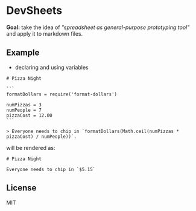 DevSheets
====

**Goal:** take the idea of _"spreadsheet as general-purpose prototyping tool"_ and apply it to markdown files.

Example
----

- declaring and using variables

~~~
# Pizza Night

```
formatDollars = require('format-dollars')

numPizzas = 3
numPeople = 7
pizzaCost = 12.00
```

> Everyone needs to chip in `formatDollars(Math.ceil(numPizzas * pizzaCost) / numPeople))`.
~~~

will be rendered as:

```
# Pizza Night

Everyone needs to chip in `$5.15`
```

License
----

MIT
